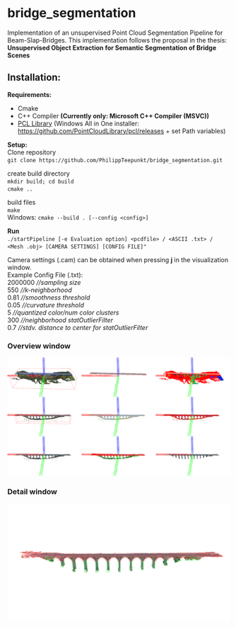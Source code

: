 # bridge_segmentation
Implementation of an unsupervised Point Cloud Segmentation Pipeline for Beam-Slap-Bridges.
This implementation follows the proposal in the thesis: 
**Unsupervised Object Extraction for Semantic Segmentation of Bridge Scenes**

## Installation: ##
**Requirements:**
* Cmake
* C++ Compiler **(Currently only: Microsoft C++ Compiler (MSVC))**
* [PCL Library](https://pointclouds.org/)
(Windows All in One installer: https://github.com/PointCloudLibrary/pcl/releases + set Path variables)

**Setup:**  
Clone repository  
`git clone https://github.com/PhilippTeepunkt/bridge_segmentation.git`  

create build directory  
`mkdir build; cd build`  
`cmake ..`

build files  
 `make`  
Windows: `cmake --build . [--config <config>]`

**Run**  
`./startPipeline [-e Evaluation option] <pcdfile> / <ASCII .txt> / <Mesh .obj> [CAMERA SETTINGS] [CONFIG FILE]"`  

Camera settings (.cam) can be obtained when pressing **j** in the visualization window.  
Example Config File (.txt):  
2000000 _//sampling size_   
550 _//k-neighborhood_  
0.81 _//smoothness threshold_   
0.05 _//curvature threshold_  
5 _//quantized color/num color clusters_  
300 _//neighborhood statOutlierFilter_    
0.7 _//stdv. distance to center for statOutlierFilter_  

### Overview window
![Overview Window](https://github.com/PhilippTeepunkt/bridge_segmentation/blob/2ca34325b6184ef796757b9f58140c6dd515fd94/overview_pclviewer.png)  
### Detail window
![Detail Window](https://github.com/PhilippTeepunkt/bridge_segmentation/blob/c97ac31fce3bb9694f45de9944d5b785075ae284/classified_bridge.png)  


